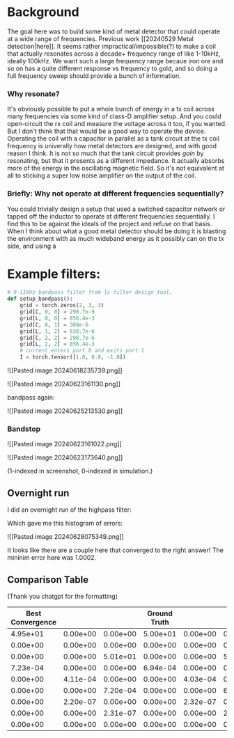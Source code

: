 # Background


The goal here was to build some kind of metal detector that could operate at a wide range of frequencies. Previous work [[20240529 Metal detection|here]]. It seems rather impractical/impossible(?) to make a coil that actually resonates across a decade+ frequency range of like 1-10kHz, ideally 100kHz. We want such a large frequency range becaue iron ore and so on has a quite different response vs frequency to gold, and so doing a full frequency sweep should provide a bunch of information.
### Why resonate?
It's obviously possible to put a whole bunch of energy in a tx coil across many frequencies via some kind of class-D amplifier setup. And you could open-circuit the rx coil and measure the voltage across it too, if you wanted. But I don't think that that would be a good way to operate the device. Operating the coil with a capacitor in parallel as a tank circuit at the tx coil frequency is univerally how metal detectors are designed, and with good reason I think. It is not so much that the tank circuit provides _gain_ by resonating, but that it presents as a different impedance. It actually absorbs more of the energy in the oscillating magnetic field. So it's not equivalent at all to sticking a super low noise amplifier on the output of the coil.

### Briefly: Why not operate at different frequencies sequentially?
You could trivially design a setup that used a switched capacitor network or tapped off the inductor to operate at different frequencies sequentially. I find this to be against the ideals of the project and refuse on that basis. When I think about what a good metal detector should be doing it is blasting the environment with as much wideband energy as it possibly can on the tx side, and using a 

# Example filters:
```python
# 9-11khz bandpass filter from lc filter design tool.
def setup_bandpass():
    grid = torch.zeros(2, 3, 3)
    grid[C, 0, 0] = 298.7e-9
    grid[L, 0, 0] = 856.4e-3
    grid[C, 0, 1] = 308e-6
    grid[L, 1, 2] = 830.7e-6
    grid[C, 2, 2] = 298.7e-6
    grid[L, 2, 2] = 856.4e-3
    # current enters port 0 and exits port 1
    I = torch.tensor([1.0, 0.0, -1.0])
```
![[Pasted image 20240618235739.png]]

![[Pasted image 20240623161130.png]]

bandpass again:

![[Pasted image 20240625213530.png]]
### Bandstop


![[Pasted image 20240623161022.png]]

![[Pasted image 20240623173640.png]]

(1-indexed in screenshot, 0-indexed in simulation.)



## Overnight run

I did an overnight run of the highpass filter:

Which gave me this histogram of errors:

![[Pasted image 20240628075349.png]]

It looks like there are a couple here that converged to the right answer! The mininim error here was 1.0002.

## Comparison Table
(Thank you chatgpt for the formatting)

| Best Convergence |          |          | Ground Truth |          |          |
|------------------|----------|----------|--------------|----------|----------|
| 4.95e+01         | 0.00e+00 | 0.00e+00 | 5.00e+01     | 0.00e+00 | 0.00e+00 |
| 0.00e+00         | 0.00e+00 | 0.00e+00 | 0.00e+00     | 0.00e+00 | 0.00e+00 |
| 0.00e+00         | 0.00e+00 | 5.01e+01 | 0.00e+00     | 0.00e+00 | 5.00e+01 |
| 7.23e-04         | 0.00e+00 | 0.00e+00 | 6.94e-04     | 0.00e+00 | 0.00e+00 |
| 0.00e+00         | 4.11e-04 | 0.00e+00 | 0.00e+00     | 4.03e-04 | 0.00e+00 |
| 0.00e+00         | 0.00e+00 | 7.20e-04 | 0.00e+00     | 0.00e+00 | 6.94e-04 |
| 0.00e+00         | 2.20e-07 | 0.00e+00 | 0.00e+00     | 2.32e-07 | 0.00e+00 |
| 0.00e+00         | 0.00e+00 | 2.31e-07 | 0.00e+00     | 0.00e+00 | 2.32e-07 |
| 0.00e+00         | 0.00e+00 | 0.00e+00 | 0.00e+00     | 0.00e+00 | 0.00e+00 |
